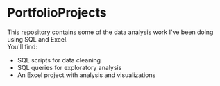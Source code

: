 # PortfolioProjects
This repository contains some of the data analysis work I've been doing using SQL and Excel.  
You'll find:

- SQL scripts for data cleaning  
- SQL queries for exploratory analysis  
- An Excel project with analysis and visualizations  

